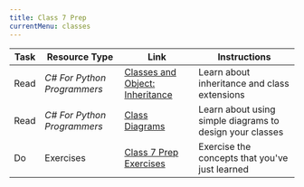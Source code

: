 ```yaml
---
title: Class 7 Prep
currentMenu: classes
---
```


Task | Resource Type | Link | Instructions
|----|---------------|------|-------------|
Read | *C# For Python Programmers* | [Classes and Object: Inheritance](../../csharp4python/classes-and-objects-inheritance/) | Learn about inheritance and class extensions
Read | *C# For Python Programmers* | [Class Diagrams](../../csharp4python/class-diagrams/) | Learn about using simple diagrams to design your classes
Do | Exercises | [Class 7 Prep Exercises](exercises.html) | Exercise the concepts that you've just learned
